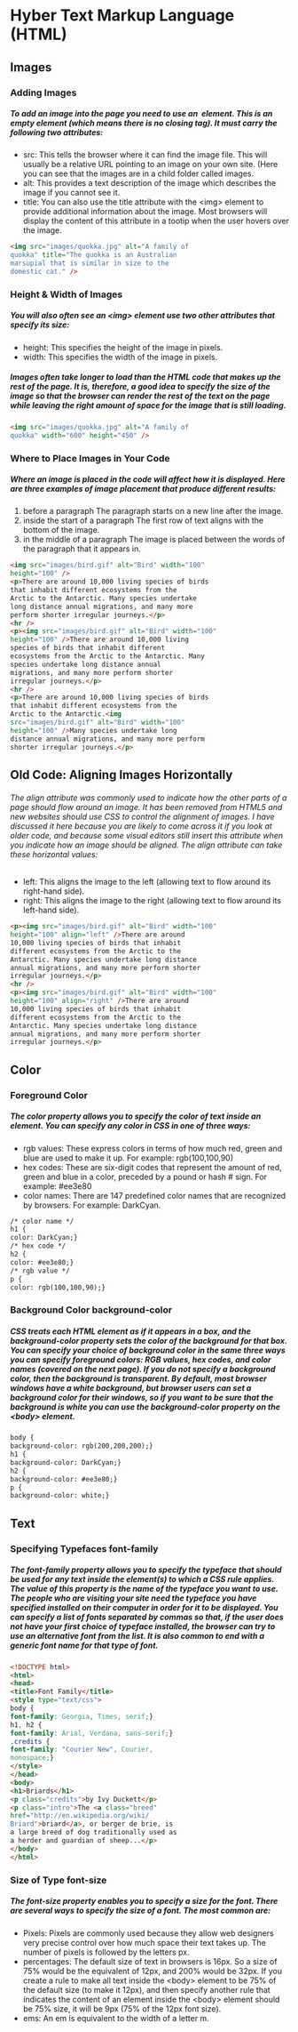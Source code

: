 
# Hyber Text Markup Language (HTML)
## Images
### Adding Images
##### To add an image into the page you need to use an <img> element. This is an empty element (which means there is no closing tag). It must carry the following two attributes:
- src: This tells the browser where it can find the image file. This will usually be a relative URL pointing to an image on your own site. (Here you can see that the images are in a child folder called images.
- alt: This provides a text description of the image which describes the image if you cannot see it. 
- title:  You can also use the title attribute with the \<img> element to provide additional information about the image. Most browsers will display the content of this attribute in a tootip when the user hovers over the image.

```html
<img src="images/quokka.jpg" alt="A family of
quokka" title="The quokka is an Australian
marsupial that is similar in size to the
domestic cat." />
```

### Height & Width of Images
##### You will also often see an \<img> element use two other attributes that specify its size:
- height: This specifies the height of the image in pixels.
- width: This specifies the width of the image in pixels.
##### Images often take longer to load than the HTML code that makes up the rest of the page. It is, therefore, a good idea to specify the size of the image so that the browser can render the rest of the text on the page while leaving the right amount of space for the image that is still loading.

```html
<img src="images/quokka.jpg" alt="A family of
quokka" width="600" height="450" />

```

### Where to Place Images in Your Code
##### Where an image is placed in the code will affect how it is displayed. Here are three examples of image placement that produce different results:
1. before a paragraph The paragraph starts on a new line after the image.
2. inside the start of a paragraph The first row of text aligns with the bottom of the image.
3. in the middle of a paragraph The image is placed between the words of the paragraph that it appears in.

```html
<img src="images/bird.gif" alt="Bird" width="100"
height="100" />
<p>There are around 10,000 living species of birds
that inhabit different ecosystems from the
Arctic to the Antarctic. Many species undertake
long distance annual migrations, and many more
perform shorter irregular journeys.</p>
<hr />
<p><img src="images/bird.gif" alt="Bird" width="100"
height="100" />There are around 10,000 living
species of birds that inhabit different
ecosystems from the Arctic to the Antarctic. Many
species undertake long distance annual
migrations, and many more perform shorter
irregular journeys.</p>
<hr />
<p>There are around 10,000 living species of birds
that inhabit different ecosystems from the
Arctic to the Antarctic.<img
src="images/bird.gif" alt="Bird" width="100"
height="100" />Many species undertake long
distance annual migrations, and many more perform
shorter irregular journeys.</p>
```


## Old Code: Aligning Images Horizontally
###### The align attribute was commonly used to indicate how the other parts of a page should flow around an image. It has been removed from HTML5 and new websites should use CSS to control the alignment of images. I have discussed it here because you are likely to come across it if you look at older code, and because some visual editors still insert this attribute when you indicate how an image should be aligned. The align attribute can take these horizontal values: 
- left: This aligns the image to the left (allowing text to flow around its right-hand side).
- right: This aligns the image to the right (allowing text to flow around its left-hand side).

```html
<p><img src="images/bird.gif" alt="Bird" width="100"
height="100" align="left" />There are around
10,000 living species of birds that inhabit
different ecosystems from the Arctic to the
Antarctic. Many species undertake long distance
annual migrations, and many more perform shorter
irregular journeys.</p>
<hr />
<p><img src="images/bird.gif" alt="Bird" width="100"
height="100" align="right" />There are around
10,000 living species of birds that inhabit
different ecosystems from the Arctic to the
Antarctic. Many species undertake long distance
annual migrations, and many more perform shorter
irregular journeys.</p>

```



## Color
### Foreground Color
##### The color property allows you to specify the color of text inside an element. You can specify any color in CSS in one of three ways:
- rgb values: These express colors in terms of how much red, green and blue are used to make it up. For example: rgb(100,100,90)
- hex codes: These are six-digit codes that represent the amount of red, green and blue in a color, preceded by a pound or hash # sign. For example: #ee3e80
- color names: There are 147 predefined color names that are recognized by browsers. For example: DarkCyan.

```html
/* color name */
h1 {
color: DarkCyan;}
/* hex code */
h2 {
color: #ee3e80;}
/* rgb value */
p {
color: rgb(100,100,90);}

```

### Background Color background-color
##### CSS treats each HTML element as if it appears in a box, and the background-color property sets the color of the background for that box. You can specify your choice of background color in the same three ways you can specify foreground colors: RGB values, hex codes, and color names (covered on the next page). If you do not specify a background color, then the background is transparent. By default, most browser windows have a white background, but browser users can set a background color for their windows, so if you want to be sure that the background is white you can use the background-color property on the \<body> element.

```html
body {
background-color: rgb(200,200,200);}
h1 {
background-color: DarkCyan;}
h2 {
background-color: #ee3e80;}
p {
background-color: white;}
```


## Text
### Specifying Typefaces font-family
##### The font-family property allows you to specify the typeface that should be used for any text inside the element(s) to which a CSS rule applies. The value of this property is the name of the typeface you want to use. The people who are visiting your site need the typeface you have specified installed on their computer in order for it to be displayed. You can specify a list of fonts separated by commas so that, if the user does not have your first choice of typeface installed, the browser can try to use an alternative font from the list. It is also common to end with a generic font name for that type of font.

```html
<!DOCTYPE html>
<html>
<head>
<title>Font Family</title>
<style type="text/css">
body {
font-family: Georgia, Times, serif;}
h1, h2 {
font-family: Arial, Verdana, sans-serif;}
.credits {
font-family: "Courier New", Courier,
monospace;}
</style>
</head>
<body>
<h1>Briards</h1>
<p class="credits">by Ivy Duckett</p>
<p class="intro">The <a class="breed"
href="http://en.wikipedia.org/wiki/
Briard">briard</a>, or berger de brie, is
a large breed of dog traditionally used as
a herder and guardian of sheep...</p>
</body>
</html>
```


### Size of Type font-size
##### The font-size property enables you to specify a size for the font. There are several ways to specify the size of a font. The most common are: 
- Pixels: Pixels are commonly used because they allow web designers very precise control over how much space their text takes up. The number of pixels is followed by the letters px. 
- percentages: The default size of text in browsers is 16px. So a size of 75% would be the equivalent of 12px, and 200% would be 32px. If you create a rule to make all text inside the \<body> element to be 75% of the default size (to make it 12px), and then specify another rule that indicates the content of an element inside the \<body> element should be 75% size, it will be 9px (75% of the 12px font size).
- ems: An em is equivalent to the width of a letter m.

